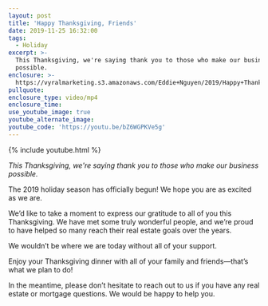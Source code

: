 ```yaml
---
layout: post
title: 'Happy Thanksgiving, Friends'
date: 2019-11-25 16:32:00
tags:
  - Holiday
excerpt: >-
  This Thanksgiving, we're saying thank you to those who make our business
  possible.
enclosure: >-
  https://vyralmarketing.s3.amazonaws.com/Eddie+Nguyen/2019/Happy+Thanksgiving+(1).mp4
pullquote:
enclosure_type: video/mp4
enclosure_time:
use_youtube_image: true
youtube_alternate_image:
youtube_code: 'https://youtu.be/bZ6WGPKVe5g'
---
```


{% include youtube.html %}

<p sty;e="text-align: center;"><em>This Thanksgiving, we're saying thank you to those who make our business possible.</em></p>

The 2019 holiday season has officially begun\! We hope you are as excited as we are.&nbsp;

We’d like to take a moment to express our gratitude to all of you this Thanksgiving. We have met some truly wonderful people, and we’re proud to have helped so many reach their real estate goals over the years.&nbsp;

We wouldn’t be where we are today without all of your support.&nbsp;

Enjoy your Thanksgiving dinner with all of your family and friends—that’s what we plan to do\!&nbsp;

In the meantime, please don’t hesitate to reach out to us if you have any real estate or mortgage questions. We would be happy to help you.&nbsp;